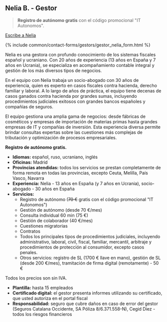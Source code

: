 <span id="nelia-b" class="legacy-anchor"></span>
## Nelia B. - Gestor

> **Registro de autónomo gratis** con el código promocional "IT Autonomos".

<a href="#" class="btn-contact-specialist" onclick="contactGestorNelia(); return false;">Escribe a Nelia</a>

{% include common/contact-forms/gestors/gestor_nelia_form.html %}

Nelia es una gestora con profundo conocimiento de los sistemas fiscales español y ucraniano. Con 20 años de experiencia (13 años en España y 7 años en Ucrania), se especializa en acompañamiento contable integral y gestión de los más diversos tipos de negocios.

En el equipo con Nelia trabaja un socio-abogado con 30 años de experiencia, quien es experto en casos fiscales contra hacienda, derecho familiar y laboral. A lo largo de años de práctica, el equipo tiene decenas de casos ganados contra hacienda por grandes sumas, incluyendo procedimientos judiciales exitosos con grandes bancos españoles y compañías de seguros.

El equipo gestiona una amplia gama de negocios: desde fábricas de cosméticos y empresas de importación de materias primas hasta grandes empresas de IT y compañías de inversión. Esta experiencia diversa permite brindar consultas expertas sobre las cuestiones más complejas de tributación y optimización de procesos empresariales.

**Registro de autónomo gratis.**

- **Idiomas:** español, ruso, ucraniano, inglés
- **Oficinas:** Madrid
- **Provincias atendidas:** todos los servicios se prestan completamente de forma remota en todas las provincias, excepto Ceuta, Melilla,
  País Vasco, Navarra
- **Experiencia:** Nelia - 13 años en España (y 7 años en Ucrania), socio-abogado - 30 años en España
- **Servicios:**
    - Registro de autónomo (<s>70 €</s> gratis con el código promocional "IT Autonomos")
    - Gestión de autónomo (desde 70 €/mes)
    - Consulta individual 60 min (75 €)
    - Gestión de colaborador (40 €/mes)
    - Cuestiones migratorias
    - Contratos
    - Todos los principales tipos de procedimientos judiciales, incluyendo administrativo, laboral, civil, fiscal, 
      familiar, mercantil, arbitraje y procedimientos de protección al consumidor, excepto casos penales.
    - Otros servicios: registro de SL (1700 € llave en mano), gestión de SL (desde 200 €/mes), tramitación de 
      firma digital (remotamente) - 50 €

Todos los precios son sin IVA.

- **Plantilla:** hasta 15 empleados
- **Certificado digital:** el gestor presenta informes utilizando su certificado, que usted autoriza en el portal fiscal
- **Responsabilidad:** seguro que cubre daños en caso de error del gestor (Seguros Catalana Occidente, SA Póliza 8/6.371.558-N), Cegid Diez - todos los riesgos financieros 
